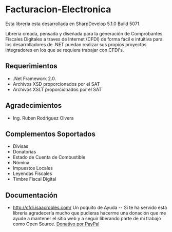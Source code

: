 # Facturacion-Electronica

Esta libreria esta desarrollada en SharpDevelop 5.1.0 Build 5071.

Libreria creada, pensada y diseñada para la generación de Comprobantes Fiscales Digitales a traves de Internet (CFDI) de forma facil e intuitiva para los desarrolladores de .NET puedan realizar sus propios proyectos integradores en los que se requiera trabajar con CFDI's.

Requerimientos
--
- .Net Framework 2.0.
- Archivos XSD proporcionados por el SAT
- Archivos XSLT proporcionados por el SAT

Agradecimientos
--
- Ing. Ruben Rodriguez Olvera

Complementos Soportados
--
- Divisas
- Donatorias
- Estado de Cuenta de Combustible
- Nómina
- Impuestos Locales
- Leyendas Fiscales
- Timbre Fiscal Digital

Documentación
--
- http://cfdi.isaacrobles.com/
Un poquito de Ayuda
--
Si te ha servido esta librería agradecería mucho que pudieras hacerme una donación que me ayude a mantener el sitio web y a seguir liberando parte de mi trabajo como Open Source.
[Donativo por PayPal](https://www.paypal.com/cgi-bin/webscr?cmd=_s-xclick&hosted_button_id=28RJATB2U3W7Y)
